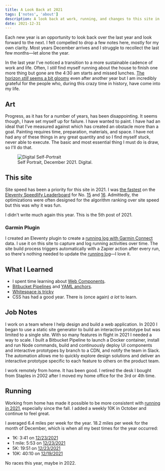 ```yaml
---
title: A Look Back at 2021
tags: ['notes', 'about']
description: A look back at work, running, and changes to this site in 2021. 
date: 2021-12-31
---
```

Each new year is an opportunity to look back over the last year and look forward to the next. I felt compelled to drop a few notes here, mostly for my own clarity. Most years December arrives and I struggle to recollect the last few months—let alone the year. 

In the last year I’ve noticed a transition to a more sustainable cadence of work and life. Often, I _still_ find myself running about the house to finish one more thing but gone are the 4:30 am starts and missed lunches. [The horizon _still_ seems a bit gloomy](/notes/2020/itll-all-be-over-by-christmas/) even after another year but I am incredibly grateful for the people who, during this crazy time in history, have come into my life. 

## Art
Progress, as it has for a number of years, has been disappointing. It seems though, I have set myself up for failure. I have wanted to paint. I have had an ideal that I’ve measured against which has created an obstacle more than a goal. Painting requires time, preparation, materials, and space. I have not had any of these things in any great quantity and so I find myself stuck, never able to execute. The basic and most essential thing I must do is draw, so I'll do that. 

<figure>
	<img src="https://res.cloudinary.com/joshcrain/image/upload/w_400,c_scale/self-portrait-2021.jpg" alt="Digital Self-Portrait">
	<figcaption>Self Portrait, December 2021. Digital. </figcaption>
</figure>

## This site
Site speed has been a priority for this site in 2021. I was [the fastest](/notes/2021/the-fastest/) on the [Eleventy Speedlify Leaderboard](https://www.11ty.dev/speedlify/#site-953e66da) for No. [15](https://twitter.com/eleven_ty/status/1424715642884739074) and [16](https://twitter.com/eleven_ty/status/1448348220787249152). Admittedly, the optimizations were often designed for the algorithm ranking over site speed but this was why it was fun. 

I didn't write much again this year. This is the 5th post of 2021. 

### Garmin Plugin
I created an Eleventy plugin to create a [running log with Garmin Connect](/notes/2021/eleventy-garmin-connect/) data. I use it on this site to capture and log running activities over time. The site build process triggers automatically with a Zapier action after every run, so there's nothing needed to update the [running log](/about/running/)—I love it. 

## What I Learned
- I spent time learning about [Web Components](/notes/2021/weeknote-18-2021/).
- [Bitbucket Pipelines](/notes/2021/weeknote-19-2021/) and [YAML anchors](/notes/2021/weeknote-20-2021/).
- [Whitespace is tricky](/notes/2021/whitespace-regex-vscode/)
- CSS has had a good year. There is (once again) _a lot_ to learn. 

## Job Notes
I work on a team where I help design and build a web application. In 2020 I began to use a static site generator to build an interactive prototype but was limited to a single site. With so many features in flight in 2021 I needed a way to scale. I built a Bitbucket Pipeline to launch a Docker container, install and run Node commands, build and continuously deploy UI components and interactive prototypes by branch to a CDN, and notify the team in Slack. The automation allows me to quickly explore design solutions and deliver an interactive prototype specific to each feature to others on the product team. 

I work remotely from home. It has been good. I retired the desk I bought from Staples in 2002 after I moved my home office for the 3rd or 4th time. 

## Running 
Working from home has made it possible to be more consistent with [running in 2021](/about/running/2021/), especially since the fall. I added a weekly 10K in October and continue to feel great. 

I averaged 6.4 miles per week for the year. 18.2 miles per week for the month of December, which is when all my best times for the year occurred: 
- 1K: 3:41 on [12/23/2021](/about/running/2021/#8000744577)
- 1 mile: 5:53 on [12/23/2021](/about/running/2021/#8000744577)
- 5K: 19:51 on [12/23/2021](/about/running/2021/#8000744577)
- 10K: 40:10 on [12/19/2021](/about/running/2021/#7983345732)

No races this year, maybe in 2022. 